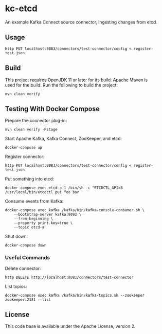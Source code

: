 # kc-etcd

An example Kafka Connect source connector, ingesting changes from etcd.

## Usage

```shell
http PUT localhost:8083/connectors/test-connector/config < register-test.json
```

## Build

This project requires OpenJDK 11 or later for its build.
Apache Maven is used for the build.
Run the following to build the project:

```shell
mvn clean verify
```

## Testing With Docker Compose

Prepare the connector plug-in:

```shell
mvn clean verify -Pstage
```

Start Apache Kafka, Kafka Connect, ZooKeeper, and etcd:

```shell
docker-compose up
```

Register connector:

```shell
http PUT localhost:8083/connectors/test-connector/config < register-test.json
```

Put something into etcd:

```shell
docker-compose exec etcd-a-1 /bin/sh -c "ETCDCTL_API=3 /usr/local/bin/etcdctl put foo bar
```

Consume events from Kafka:

```shell
docker-compose exec kafka /kafka/bin/kafka-console-consumer.sh \
    --bootstrap-server kafka:9092 \
    --from-beginning \
    --property print.key=true \
    --topic etcd-a
```

Shut down:

```shell
docker-compose down
```

### Useful Commands

Delete connector:

```shell
http DELETE http://localhost:8083/connectors/test-connector
```

List topics:

```shell
docker-compose exec kafka /kafka/bin/kafka-topics.sh --zookeeper zookeeper:2181 --list
```

## License

This code base is available under the Apache License, version 2.
